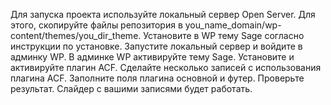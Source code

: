 Для запуска проекта используйте локальный сервер Open Server. Для этого, скопируйте файлы репозитория в you_name_domain/wp-content/themes/you_dir_theme.
Установите в WP тему Sage согласно инструкции по установке.
Запустите локальный сервер и войдите в админку WP.
В админке WP активируйте тему Sage.
Установите и активируйте плагин ACF.
Сделайте несколько записей с использования плагина ACF. Заполните поля плагина основной и футер.
Проверьте результат. Слайдер с вашими записями будет работать.
